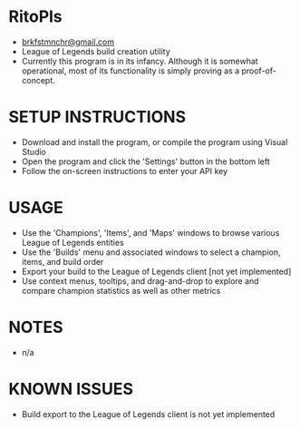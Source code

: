 RitoPls
========
* brkfstmnchr@gmail.com
* League of Legends build creation utility
* Currently this program is in its infancy. Although it is somewhat operational, most of its functionality is simply proving as a proof-of-concept.

SETUP INSTRUCTIONS
==========================================================================
* Download and install the program, or compile the program using Visual Studio
* Open the program and click the 'Settings' button in the bottom left
* Follow the on-screen instructions to enter your API key

USAGE
==========================================================================
* Use the 'Champions', 'Items', and 'Maps' windows to browse various League of Legends entities
* Use the 'Builds' menu and associated windows to select a champion, items, and build order
* Export your build to the League of Legends client [not yet implemented]
* Use context menus, tooltips, and drag-and-drop to explore and compare champion statistics as well as other metrics

NOTES
==========================================================================
* n/a

KNOWN ISSUES
==========================================================================
* Build export to the League of Legends client is not yet implemented
